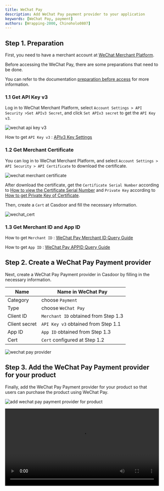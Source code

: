 ```yaml
---
title: WeChat Pay
description: Add WeChat Pay payment provider to your application
keywords: [WeChat Pay, payment]
authors: [Wrapping-2000, Chinoholo0807]
---
```


## Step 1. Preparation

First, you need to have a merchant account at [WeChat Merchant Platform](https://pay.weixin.qq.com/index.php/public/wechatpay_en).

Before accessing the WeChat Pay, there are some preparations that need to be done.

You can refer to the documentation [preparation before access](https://pay.weixin.qq.com/docs/merchant/products/native-payment/preparation.html) for more information.

### 1.1 Get API Key v3

Log in to WeChat Merchant Platform, select `Account Settings > API Security >Set APIv3 Secret`, and click `Set APIv3 secret` to get the `API Key v3`.

![wechat api key v3](/img/providers/payment/wechat_apikey_v3.png)

How to get `API Key v3` : [APIv3 Key Settings](https://kf.qq.com/faq/180830E36vyQ180830AZFZvu.html)

### 1.2 Get Merchant Certificate

You can log in to WeChat Merchant Platform, and select `Account Settings > API Security > API Certificate` to download the certificate.

![wechat merchant certificate](/img/providers/payment/wechat_mch_cert.png)

After download the certificate, get the `Certificate Serial Number` according to [How to view the Certificate Serial Number](https://pay.weixin.qq.com/wiki/doc/apiv3/wechatpay/wechatpay7_0.shtml#part-5) and `Private Key` according to [How to get Private Key of Certificate](https://pay.weixin.qq.com/wiki/doc/apiv3/wechatpay/wechatpay3_1.shtml).

Then, create a `Cert` at Casdoor and fill the necessary information.

![wechat_cert](/img/providers/payment/wechat_cert.png)

### 1.3 Get Merchant ID and App ID

How to get `Merchant ID` : [WeChat Pay Merchant ID Query Guide](https://kf.qq.com/faq/200729EZ7fEj200729aumYR7.html)

How to get `App ID` : [WeChat Pay APPID Query Guide](https://pay.weixin.qq.com/static/pay_setting/appid_protocol.shtml)

## Step 2.  Create a WeChat Pay Payment provider

Next, create a WeChat Pay Payment provider in Casdoor by filling in the necessary information.

| Name          | Name in WeChat Pay |
|---------------|--------------------|
|Category       |   choose `Payment` |
|Type           |   choose `WeChat Pay`  |
|Client ID     | `Merchant ID` obtained from Step 1.3  |
|Client secret | `API Key v3` obtained from Step 1.1  |
|App ID        | `App ID` obtained from Step 1.3 |
|Cert          | `Cert` configured at Step 1.2 |

![wechat pay provider](/img/providers/payment/wechat_payment_provider.png)

## Step 3. Add the WeChat Pay Payment provider for your product

Finally, add the WeChat Pay Payment provider for your product so that users can purchase the product using WeChat Pay.

![add wechat pay payment provider for product](/img/providers/payment/wechat_product.png)

<video src="/video/provider/payment/use_wechatpay_buy_product.mp4" controls="controls" width="100%"></video>
